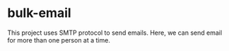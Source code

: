 # bulk-email
This project uses SMTP protocol to send emails. Here, we can send email for more than one person at a time.

